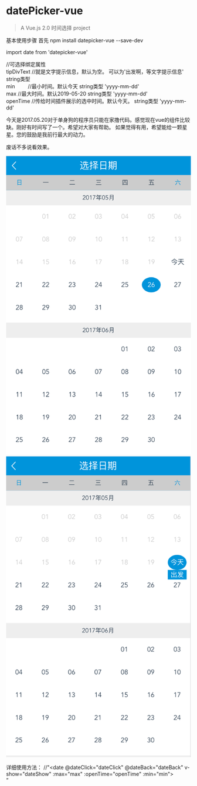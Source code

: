# datePicker-vue

> A Vue.js 2.0  时间选择 project

基本使用步骤
首先
npm install datepicker-vue --save-dev

import date from 'datepicker-vue'

//可选择绑定属性<br/>
tipDivText  //就是文字提示信息，默认为空。 可以为'出发啊，等文字提示信息'  string类型<br/> 
min         //最小时间。默认今天   string类型 'yyyy-mm-dd'<br/>
max         //最大时间。默认2019-05-20   string类型 'yyyy-mm-dd'<br/>
openTime    //传给时间插件展示的选中时间。默认今天。 string类型 'yyyy-mm-dd'<br/>

今天是2017.05.20对于单身狗的程序员只能在家撸代码。感觉现在vue的组件比较缺。刚好有时间写了一个。希望对大家有帮助。
如果觉得有用，希望能给一颗星星。您的鼓励是我前行最大的动力。

废话不多说看效果。

![效果图](./img/show1.png)
![效果图](./img/show2.png)



详细使用方法：
//"<date @dateClick="dateClick" @dateBack="dateBack" v-show="dateShow" :max="max" :openTime="openTime" :min="min"></date><br/>”


<script><br/>
  import date from 'datepicker-vue'<br/>
  export default {<br/>
  data () {<br/>
    return {<br/>
      dateShow:false,<br/>
      min:'2017-05-20',//最小时间  默认为当前时间  可以不绑定这个属性，但是一定不能为空。要为yyyy-mm-dd格式<br/>
      max:"2018-09-11",//最大时间  不能比当前时间小  要为yyyy-mm-dd格式<br/>
      dateTime:'',//选中的时间<br/>
    }<br/>
  },<br/>
  components:{<br/>
    date<br/>
  },<br/>
  methods:{<br/>
    dateBack(){//时间插件返回按钮事件<br/>
      this.dateShow = false;<br/>
    },<br/>
    dateClick(msg){//时间插件传给当前页面的时间事件<br/>
      this.dateShow = false;<br/>
      this.dateTime = msg;<br/>
    },<br/>
  },<br/>
  computed:{<br/>
    openTime(){//这是传给时间插件的展示时间。return的这个时间最好保存在vuex中。不然显示的都是今天<br/>
      return this.dateTime //this.$store.state.dateTime<br/>
    }<br/>
  }<br/>

}<br/>
</script><br/>




